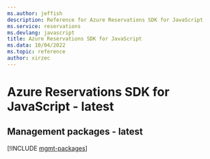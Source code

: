 ```yaml
---
ms.author: jeffish
description: Reference for Azure Reservations SDK for JavaScript
ms.service: reservations
ms.devlang: javascript
title: Azure Reservations SDK for JavaScript
ms.data: 10/04/2022
ms.topic: reference
author: xirzec
---
```

# Azure Reservations SDK for JavaScript - latest

## Management packages - latest
[!INCLUDE [mgmt-packages](reservations-mgmt-index.md)]